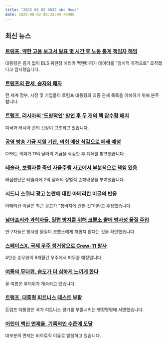 ```yaml
---
title: "2025 08 02 0632 nbc News"
date: 2025-08-02 06:32:09 +0900
---
```


## 최신 뉴스

### [트럼프, 약한 고용 보고서 발표 몇 시간 후 노동 통계 책임자 해임](https://www.nbcnews.com/business/economy/trump-orders-firing-bls-commissioner-weak-jobs-report-rcna222531)
대통령은 증거 없이 BLS 위원장 에리카 맥엔타퍼가 데이터를 "정치적 목적으로" 조작했다고 암시했습니다.

### [트럼프의 관세, 승자와 패자](https://www.nbcnews.com/world/europe/trump-tariffs-winners-losers-reaction-rcna222422)
전 세계 정부, 시장 및 기업들이 트럼프 대통령의 최종 관세 목록을 이해하기 위해 분주합니다.

### [트럼프, 러시아의 '도발적인' 발언 후 두 개의 핵 잠수함 배치](https://www.nbcnews.com/politics/white-house/trump-deploying-two-nuclear-subs-provocative-statements-russia-rcna222520)
미국과 러시아 간의 긴장이 고조되고 있습니다.

### [공영 방송 기금 지원 기관, 의회 예산 삭감으로 폐쇄 예정](https://www.nbcnews.com/politics/congress/cpb-funder-npr-pbs-says-will-shut-congress-cuts-money-rcna222524)
CPB는 의회가 11억 달러의 기금을 삭감한 후 폐쇄를 발표했습니다.

### [테슬라, 보행자를 죽인 자율주행 사고에서 부분적으로 책임 있음](https://www.nbcnews.com/news/us-news/tesla-autopilot-crash-trial-verdict-partly-liable-rcna222344)
배심원단은 테슬라에 2억 달러의 징벌적 손해배상을 부여했습니다.

### [시드니 스위니 광고 논란에 대한 아메리칸 이글의 반응](https://www.nbcnews.com/pop-culture/pop-culture-news/american-eagle-responds-sydney-sweeney-jeans-ad-backlash-rcna222560)
아메리칸 이글은 최근 광고가 "청바지에 관한 것"이라고 주장했습니다.

### [남아프리카 과학자들, 밀렵 방지를 위해 코뿔소 뿔에 방사성 물질 주입](https://www.nbcnews.com/world/africa/scientists-south-africa-making-rhino-horns-radioactive-fight-poaching-rcna222421)
연구자들은 방사성 물질이 코뿔소에게 해롭지 않다는 것을 확인했습니다.

### [스페이스X, 국제 우주 정거장으로 Crew-11 발사](https://www.nbcnews.com/now/video/spacex-crew-11-blasts-off-for-the-international-space-station-244202565735)
4인승 승무원이 6개월간 우주에서 머무를 예정입니다.

### [여름의 무더위, 습도가 더 심하게 느끼게 한다](https://www.nbcnews.com/science/science-news/summer-unrelentingly-hot-humidity-making-feel-worse-rcna222456)
올 여름은 무더위가 계속되고 있습니다.

### [트럼프, 대통령 피트니스 테스트 부활](https://www.nbcnews.com/health/health-news/trump-revive-presidential-fitness-test-rcna222264)
트럼프 대통령은 국가 피트니스 평가를 부활시키는 행정명령에 서명했습니다.

### [어린이 백신 면제율, 기록적인 수준에 도달](https://www.nbcnews.com/health/health-news/childhood-vaccine-exemption-rates-hit-record-high-cdc-data-shows-rcna222338)
대부분의 면제는 비의료적 이유로 발생하고 있습니다.